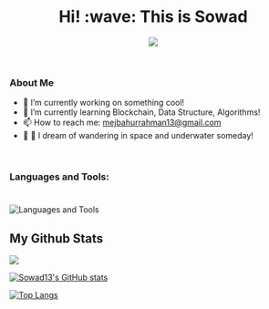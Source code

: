 <h1 align="center">Hi! :wave:  This is Sowad</h1>


<p align="center"> 
	<a href="https://github.com/DenverCoder1/readme-typing-svg"><img src="https://readme-typing-svg.herokuapp.com?color=%2192FF&duration=6000&lines=Self++motivated+developer+and+problem++solver;love+to+<Code/>;Interested+in++Artificial+Intelligence;Enthusiastic+about++Blockchain;Into+new++Technology!!&center=true&width=500&height=45"></a>
</p>
<br>

<h3> About Me </h3>

- 🔭 I’m currently working on something cool!
- 🌱 I’m currently learning Blockchain, Data Structure, Algorithms!
- 📫 How to reach me: mejbahurrahman13@gmail.com
- :stars: :ocean: I dream of wandering in space and underwater someday! 
<br>

### Languages and Tools:
#
![Languages and Tools](https://skillicons.dev/icons?i=html,tailwindcss,java,js,py,cpp,nextjs,react,flutter,github,vscode,androidstudio)
<br>

## My Github Stats
<a href="https://git.io/streak-stats">
<img align="center" src="http://github-readme-streak-stats.herokuapp.com?user=Sowad13&theme=chartreuse-dark&hide_border=true&bg_color=transparent" /></a>


[![Sowad13's GitHub stats](https://github-readme-stats.vercel.app/api?username=Sowad13&theme=transparent&show_icons=true&hide_border=true&title_color=8758FF)](https://github.com/Sowad13/github-readme-stats)

[![Top Langs](https://github-readme-stats.vercel.app/api/top-langs/?username=Sowad13&theme=transparent&layout=compact&hide_border=true&title_color=38E54D)](https://github.com/Sowad13/github-readme-stats)
